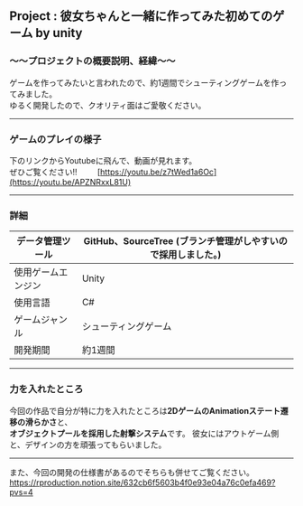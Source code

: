   ## Project : **彼女ちゃんと一緒に作ってみた初めてのゲーム by unity** 

### ～～プロジェクトの概要説明、経緯～～  
ゲームを作ってみたいと言われたので、約1週間でシューティングゲームを作ってみました。  
ゆるく開発したので、クオリティ面はご愛敬ください。  

___
### ゲームのプレイの様子  
下のリンクからYoutubeに飛んで、動画が見れます。  
ぜひご覧ください!! 　　
[https://youtu.be/z7tWed1a6Oc](https://youtu.be/APZNRxxL81U)
___  
### 詳細  
| データ管理ツール | GitHub、SourceTree (ブランチ管理がしやすいので採用しました。)|
----|---- 
| 使用ゲームエンジン | Unity |
| 使用言語 | C# |
|ゲームジャンル|シューティングゲーム|
|開発期間|約1週間|　　

---
### 力を入れたところ  
今回の作品で自分が特に力を入れたところは**2DゲームのAnimationステート遷移の滑らかさ**と、  
**オブジェクトプールを採用した射撃システム**です。
彼女にはアウトゲーム側と、デザインの方を頑張ってもらいました。

---
また、今回の開発の仕様書があるのでそちらも併せてご覧ください。　　
https://rproduction.notion.site/632cb6f5603b4f0e93e04a76c0efa469?pvs=4

